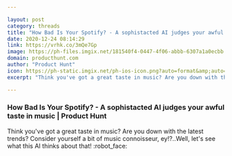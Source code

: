 ```yaml
---

layout: post
category: threads
title: "How Bad Is Your Spotify? - A sophistacted AI judges your awful taste in music"
date: 2020-12-24 08:14:29
link: https://vrhk.co/3mQe7Gp
image: https://ph-files.imgix.net/181540f4-0447-4f06-abbb-6307a1a0ecbb.jpeg?auto=format&fit=crop&frame=1&h=512&w=1024
domain: producthunt.com
author: "Product Hunt"
icon: https://ph-static.imgix.net/ph-ios-icon.png?auto=format&amp;auto=compress
excerpt: "Think you've got a great taste in music? Are you down with the latest trends? Consider yourself a bit of music connoisseur, ey!?..Well, let's see what this AI thinks about that! :robot_face:"

---
```


### How Bad Is Your Spotify? - A sophistacted AI judges your awful taste in music | Product Hunt

Think you've got a great taste in music? Are you down with the latest trends? Consider yourself a bit of music connoisseur, ey!?..Well, let's see what this AI thinks about that! :robot_face: